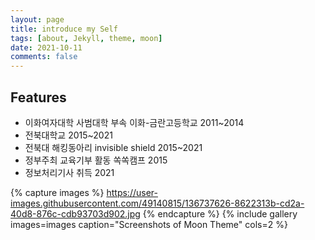 ```yaml
---
layout: page
title: introduce my Self
tags: [about, Jekyll, theme, moon]
date: 2021-10-11
comments: false
---
```

    

## Features
* 이화여자대학 사범대학 부속 이화-금란고등학교 2011~2014
* 전북대학교 2015~2021
* 전북대 해킹동아리 invisible shield 2015~2021
* 정부주최 교육기부 활동 쏙쏙캠프 2015
* 정보처리기사 취득 2021


{% capture images %} 
    https://user-images.githubusercontent.com/49140815/136737626-8622313b-cd2a-40d8-876c-cdb93703d902.jpg
{% endcapture %} 
{% include gallery images=images caption="Screenshots of Moon Theme" cols=2 %}